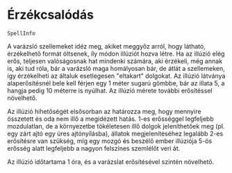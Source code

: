 # Érzékcsalódás

`SpellInfo`

A varázsló szellemeket idéz meg, akiket meggyőz arról, hogy látható, érzékelhető formát öltsenek, íly módon illúziót hozva létre. Ha az illúzió elég erős, teljesen valóságosnak hat mindenki számára, aki érzékeli, még annak is, aki tud róla, bár a varázsló maga homályosan bár, de átlát a szellemeken, így érzékelheti az általuk esetlegesen "eltakart" dolgokat. Az illúzió látványa alaperősítésnél bele kell férjen egy 1 méter sugarú gömbbe, bár az illata 5, a hangja pedig 10 méterre is nyúlhat. Az illúzió mérete további erősítéssel növelhető.

Az illúzió hihetőségét elsősorban az határozza meg, hogy mennyire összetett és oda nem illő a megidézett hatás. 1-es erősséggel legfeljebb mozdulatlan, de a környezetbe tökéletesen illő dolgok jeleníthetőek meg (pl. egy zárt ajtó egy üres ajtónyílásba), állatok megjelenítéséhez legalább 2-es erősítésre van szükség, míg egy mozgó és beszélő ember illúziója 5-ös erősség alatt legfeljebb a nagyon felszínes szemlélőt veri át.

Az illúzió időtartama 1 óra, és a varázslat erősítésével szintén növelhető.